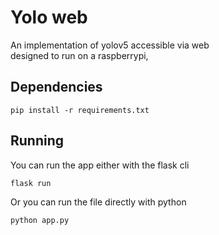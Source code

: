 # Yolo web
An implementation of yolov5 accessible via web  
designed to run on a raspberrypi,  

## Dependencies  
```
pip install -r requirements.txt
```

## Running
You can run the app either with the flask cli
```
flask run
```
Or you can run the file directly with python
```
python app.py
```